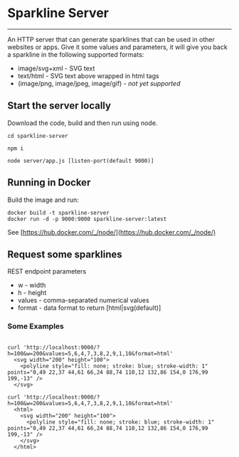 # Sparkline Server
----------------------
An HTTP server that can generate sparklines that can be used in other websites or apps.
Give it some values and parameters, it will give you back a sparkline in the following supported formats:
- image/svg+xml - SVG text
- text/html - SVG text above wrapped in html tags
- (image/png, image/jpeg, image/gif) - *not yet supported*


## Start the server locally

Download the code, build and then run using node.

```
cd sparkline-server

npm i

node server/app.js [listen-port(default 9000)]
```

## Running in Docker

Build the image and run:

```
docker build -t sparkline-server
docker run -d -p 9000:9000 sparkline-server:latest
```
See [https://hub.docker.com/_/node/](https://hub.docker.com/_/node/)


## Request some sparklines
REST endpoint parameters
- w - width
- h - height
- values - comma-separated numerical values
- format - data format to return [html|svg(default)]

### Some Examples

```

curl 'http://localhost:9000/?h=100&w=200&values=5,6,4,7,3,8,2,9,1,10&format=html'
  <svg width="200" height="100">
    <polyline style="fill: none; stroke: blue; stroke-width: 1" points="0,49 22,37 44,61 66,24 88,74 110,12 132,86 154,0 176,99 199,-13" />
  </svg>

curl 'http://localhost:9000/?h=100&w=200&values=5,6,4,7,3,8,2,9,1,10&format=html'
  <html>
    <svg width="200" height="100">
      <polyline style="fill: none; stroke: blue; stroke-width: 1" points="0,49 22,37 44,61 66,24 88,74 110,12 132,86 154,0 176,99 199,-13" />
    </svg>
  </html>
```
